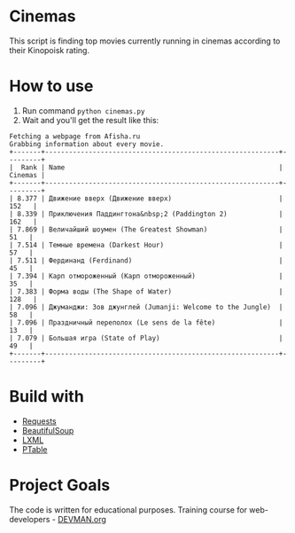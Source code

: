 # Cinemas

This script is finding top movies currently running in cinemas according to their Kinopoisk rating.

# How to use

1. Run command `python cinemas.py`
2. Wait and you'll get the result like this:
```
Fetching a webpage from Afisha.ru
Grabbing information about every movie.
+-------+-----------------------------------------------------------+---------+
|  Rank | Name                                                      | Cinemas |
+-------+-----------------------------------------------------------+---------+
| 8.377 | Движение вверх (Движение вверх)                           |   152   |
| 8.339 | Приключения Паддингтона&nbsp;2 (Paddington 2)             |   162   |
| 7.869 | Величайший шоумен (The Greatest Showman)                  |    51   |
| 7.514 | Темные времена (Darkest Hour)                             |    57   |
| 7.511 | Фердинанд (Ferdinand)                                     |    45   |
| 7.394 | Карп отмороженный (Карп отмороженный)                     |    35   |
| 7.383 | Форма воды (The Shape of Water)                           |   128   |
| 7.096 | Джуманджи: Зов джунглей (Jumanji: Welcome to the Jungle)  |    58   |
| 7.096 | Праздничный переполох (Le sens de la fête)                |    13   |
| 7.079 | Большая игра (State of Play)                              |    49   |
+-------+-----------------------------------------------------------+---------+

```


# Build with

* [Requests](http://docs.python-requests.org/en/master/)
* [BeautifulSoup](https://www.crummy.com/software/BeautifulSoup/bs4/doc/)
* [LXML](http://lxml.de/)
* [PTable](https://pypi.python.org/pypi/PTable/0.9.0)

# Project Goals

The code is written for educational purposes. Training course for web-developers - [DEVMAN.org](https://devman.org)
